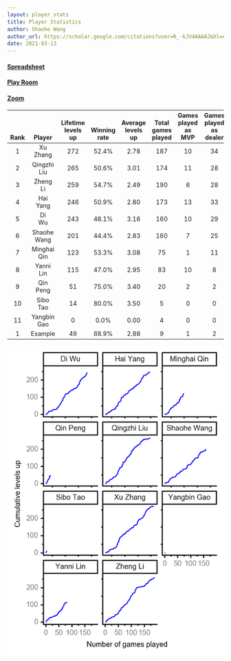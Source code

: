 ```yaml
---
layout: player_stats
title: Player Statistics
author: Shaohe Wang
author_url: https://scholar.google.com/citations?user=R_-kJV4AAAAJ&hl=en
date: 2021-03-13
---
```


#### [Spreadsheet](https://docs.google.com/spreadsheets/d/1So3PBr9gV3I0LzApZOgJlQew2QjM1wAiWhR50rAnHRg/edit#gid=2137801449)
#### [Play Room](https://playingcards.io/a3775q)
#### [Zoom](https://ucsf.zoom.us/j/91360570376?pwd=SmN6aFNPY3UzdEp3M0tmQ1ViUkdQUT09)

<div class="table-wrapper" markdown="block">

| <br><br><br>Rank | <br><br><br>Player | <br> Lifetime <br> levels <br> up | <br><br> Winning <br> rate | <br> Average <br> levels <br> up | <br> Total <br> games <br> played | Games <br> played <br> as <br> MVP | Games <br> played <br> as <br> dealer | N_games <br> short <br> staffed <br> as dealer | Winning <br> rate <br> as <br> dealer |
|:---:|:---:|:---:|:---:|:---:|:---:|:---:|:---:|:---:|:---:|
| 1 | Xu <br> Zhang | 272 | 52.4% | 2.78 | 187 | 10 | 34 | 1 | 50.0% |
| 2 | Qingzhi <br> Liu | 265 | 50.6% | 3.01 | 174 | 11 | 28 | 3 | 50.0% |
| 3 | Zheng <br> Li | 259 | 54.7% | 2.49 | 190 | 6 | 28 | 0 | 64.3% |
| 4 | Hai <br> Yang | 246 | 50.9% | 2.80 | 173 | 13 | 33 | 1 | 54.5% |
| 5 | Di <br> Wu | 243 | 48.1% | 3.16 | 160 | 10 | 29 | 0 | 37.9% |
| 6 | Shaohe <br> Wang | 201 | 44.4% | 2.83 | 160 | 7 | 25 | 2 | 36.0% |
| 7 | Minghai <br> Qin | 123 | 53.3% | 3.08 | 75 | 1 | 11 | 1 | 72.7% |
| 8 | Yanni <br> Lin | 115 | 47.0% | 2.95 | 83 | 10 | 8 | 2 | 37.5% |
| 9 | Qin <br> Peng | 51 | 75.0% | 3.40 | 20 | 2 | 2 | 0 | 100.0% |
| 10 | Sibo <br> Tao | 14 | 80.0% | 3.50 | 5 | 0 | 0 | 0 | 0.0% |
| 11 | Yangbin <br> Gao | 0 | 0.0% | 0.00 | 4 | 0 | 0 | 0 | 0.0% |
| 1 | Example | 49 | 88.9% | 2.88 | 9 | 1 | 2 | 0 | 100.0% |

</div>

<img src="/assets/images/player_history_plot.png" alt="Plot of player level history" />
